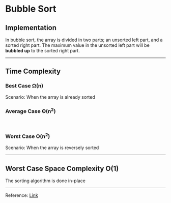 # Bubble Sort

## Implementation
In bubble sort, the array is divided in two parts; an unsorted left part, and a sorted right part. The maximum value in the unsorted left part will be **bubbled up** to the sorted right part.

___
## Time Complexity
### Best Case Ω(n)
Scenario: When the array is already sorted
### Average Case Θ(n<sup>2</sup>)
<br/>

### Worst Case O(n<sup>2</sup>)
Scenario: When the array is reversely sorted
___
## Worst Case Space Complexity O(1)
The sorting algorithm is done in-place

___
Reference: [Link](https://www.youtube.com/watch?v=Jdtq5uKz-w4)